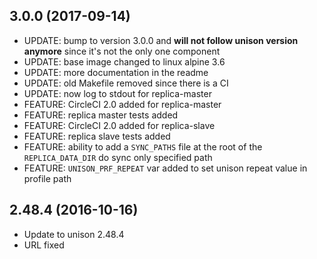 
## 3.0.0 (2017-09-14)
- UPDATE: bump to version 3.0.0 and **will not follow unison version anymore** since it's not the only one component
- UPDATE: base image changed to linux alpine 3.6
- UPDATE: more documentation in the readme
- UPDATE: old Makefile removed since there is a CI
- UPDATE: now log to stdout for replica-master
- FEATURE: CircleCI 2.0 added for replica-master
- FEATURE: replica master tests added
- FEATURE: CircleCI 2.0 added for replica-slave
- FEATURE: replica slave tests added
- FEATURE: ability to add a `SYNC_PATHS` file at the root of the `REPLICA_DATA_DIR` do sync only specified path
- FEATURE: `UNISON_PRF_REPEAT` var added to set unison repeat value in profile path

## 2.48.4 (2016-10-16)
- Update to unison 2.48.4
- URL fixed
